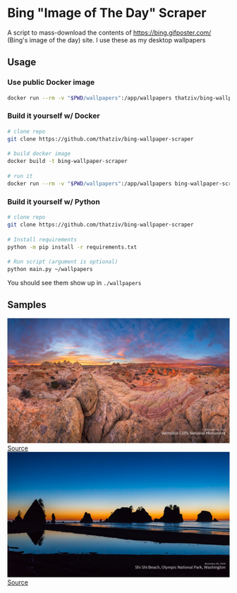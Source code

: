 # Bing "Image of The Day" Scraper

A script to mass-download the contents of https://bing.gifposter.com/ (Bing's image of the day) site. I use these as my desktop wallpapers

## Usage

### Use public Docker image

```sh
docker run --rm -v "$PWD/wallpapers":/app/wallpapers thatziv/bing-wallpaper-scraper:latest
```

### Build it yourself w/ Docker

```sh
# clone repo
git clone https://github.com/thatziv/bing-wallpaper-scraper

# build docker image
docker build -t bing-wallpaper-scraper

# run it
docker run --rm -v "$PWD/wallpapers":/app/wallpapers bing-wallpaper-scraper
```

### Build it yourself w/ Python

```sh
# clone repo
git clone https://github.com/thatziv/bing-wallpaper-scraper

# Install requirements
python -m pip install -r requirements.txt

# Run script (argument is optional)
python main.py ~/wallpapers
```

You should see them show up in `./wallpapers`

## Samples

![img1](wallpapers/2023-12-03.png)
[Source](https://bing.gifposter.com/wallpaper-2724-vermilioncliffs.html)
![img2](wallpapers/2024-11-06.png)
[Source](https://bing.gifposter.com/uk/column-915-shi-shi-beach-olympic-national-park-washington-united-states.html)
